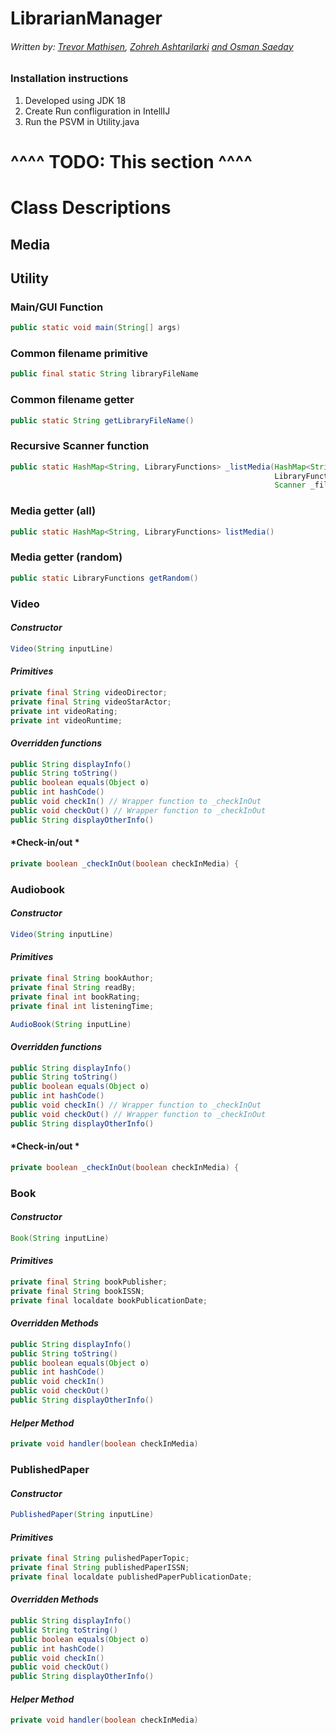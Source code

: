 # LibrarianManager
###### Written by: [Trevor Mathisen](https://github.com/Trolann), [Zohreh Ashtarilarki](https://github.com/ZohrehAshtarilarki) [and Osman Saeday](https://github.com/osmansaeday)
### Installation instructions
1) Developed using JDK 18
2) Create Run confliguration in IntellIJ
3) Run the PSVM in Utility.java
# ^^^^ TODO: This section ^^^^
# Class Descriptions

## Media


## Utility
### Main/GUI Function

```java
public static void main(String[] args)
```

### Common filename primitive
```java
public final static String libraryFileName
```

### Common filename getter
```java
public static String getLibraryFileName()
```

### Recursive Scanner function
```java
public static HashMap<String, LibraryFunctions> _listMedia(HashMap<String, 
                                                           LibraryFunctions> _returnMap, 
                                                           Scanner _fileScanner)
```

### Media getter (all)
```java
public static HashMap<String, LibraryFunctions> listMedia()
```

### Media getter (random)
```java
public static LibraryFunctions getRandom()
```

### Video
#### ***Constructor***
```java
Video(String inputLine)
```

#### *Primitives*
```java
private final String videoDirector;
private final String videoStarActor;
private int videoRating;
private int videoRuntime;
```

#### *Overridden functions*

```java
public String displayInfo()
public String toString()
public boolean equals(Object o)
public int hashCode()
public void checkIn() // Wrapper function to _checkInOut
public void checkOut() // Wrapper function to _checkInOut
public String displayOtherInfo()
```


#### *Check-in/out *
```java
private boolean _checkInOut(boolean checkInMedia) {
```
### Audiobook
#### ***Constructor***
```java
Video(String inputLine)
```

#### *Primitives*
```java
private final String bookAuthor;
private final String readBy;
private final int bookRating;
private final int listeningTime;
```
```java
AudioBook(String inputLine)
```
#### *Overridden functions*

```java
public String displayInfo()
public String toString()
public boolean equals(Object o)
public int hashCode()
public void checkIn() // Wrapper function to _checkInOut
public void checkOut() // Wrapper function to _checkInOut
public String displayOtherInfo()
```

#### *Check-in/out *
```java
private boolean _checkInOut(boolean checkInMedia) {
```

### Book
#### ***Constructor***
```java
Book(String inputLine)
```

#### *Primitives*
```java
private final String bookPublisher;
private final String bookISSN;
private final localdate bookPublicationDate;
```

#### *Overridden Methods*

```java
public String displayInfo()
public String toString()
public boolean equals(Object o)
public int hashCode()
public void checkIn() 
public void checkOut() 
public String displayOtherInfo()
```


#### *Helper Method*
```java
private void handler(boolean checkInMedia) 
```


### PublishedPaper
#### ***Constructor***
```java
PublishedPaper(String inputLine)
```

#### *Primitives*
```java
private final String pulishedPaperTopic;
private final String publishedPaperISSN;
private final localdate publishedPaperPublicationDate;
```

#### *Overridden Methods*

```java
public String displayInfo()
public String toString()
public boolean equals(Object o)
public int hashCode()
public void checkIn() 
public void checkOut() 
public String displayOtherInfo()
```


#### *Helper Method*
```java
private void handler(boolean checkInMedia) 
```